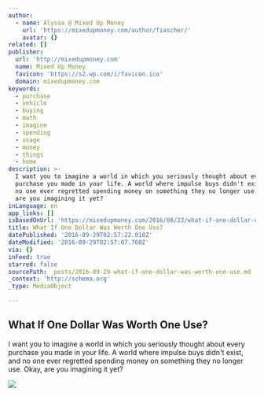 ```yaml
---
author:
  - name: Alyssa @ Mixed Up Money
    url: 'https://mixedupmoney.com/author/fiascher/'
    avatar: {}
related: []
publisher:
  url: 'http://mixedupmoney.com'
  name: Mixed Up Money
  favicon: 'https://s2.wp.com/i/favicon.ico'
  domain: mixedupmoney.com
keywords:
  - purchase
  - vehicle
  - buying
  - math
  - imagine
  - spending
  - usage
  - money
  - things
  - home
description: >-
  I want you to imagine a world in which you seriously thought about every
  purchase you made in your life. A world where impulse buys didn't exist, and
  no one ever regretted spending money on something they no longer use. Okay,
  are you imagining it yet?
inLanguage: en
app_links: []
isBasedOnUrl: 'https://mixedupmoney.com/2016/08/23/what-if-one-dollar-was-worth-one-use/'
title: What If One Dollar Was Worth One Use?
datePublished: '2016-09-29T02:57:22.018Z'
dateModified: '2016-09-29T02:57:07.760Z'
via: {}
inFeed: true
starred: false
sourcePath: _posts/2016-09-29-what-if-one-dollar-was-worth-one-use.md
_context: 'http://schema.org'
_type: MediaObject

---
```

<article style=""><h1>What If One Dollar Was Worth One Use?</h1><p>I want you to imagine a world in which you seriously thought about every purchase you made in your life. A world where impulse buys didn't exist, and no one ever regretted spending money on something they no longer use. Okay, are you imagining it yet?</p><img src="https://mixedupmoney.files.wordpress.com/2016/08/s62v5luxpc.jpg?w=840" /></article>